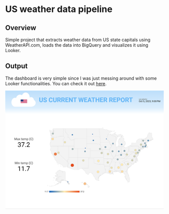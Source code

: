 # US weather data pipeline
## Overview
Simple project that extracts weather data from US state capitals using WeatherAPI.com, loads the data into BigQuery and visualizes it using Looker. 

## Output
The dashboard is very simple since I was just messing around with some Looker functionalities. You can check it out [here](https://lookerstudio.google.com/s/slrxNisE6Bc).

![Dashboard](/images/dashboard.png "Dashboard")